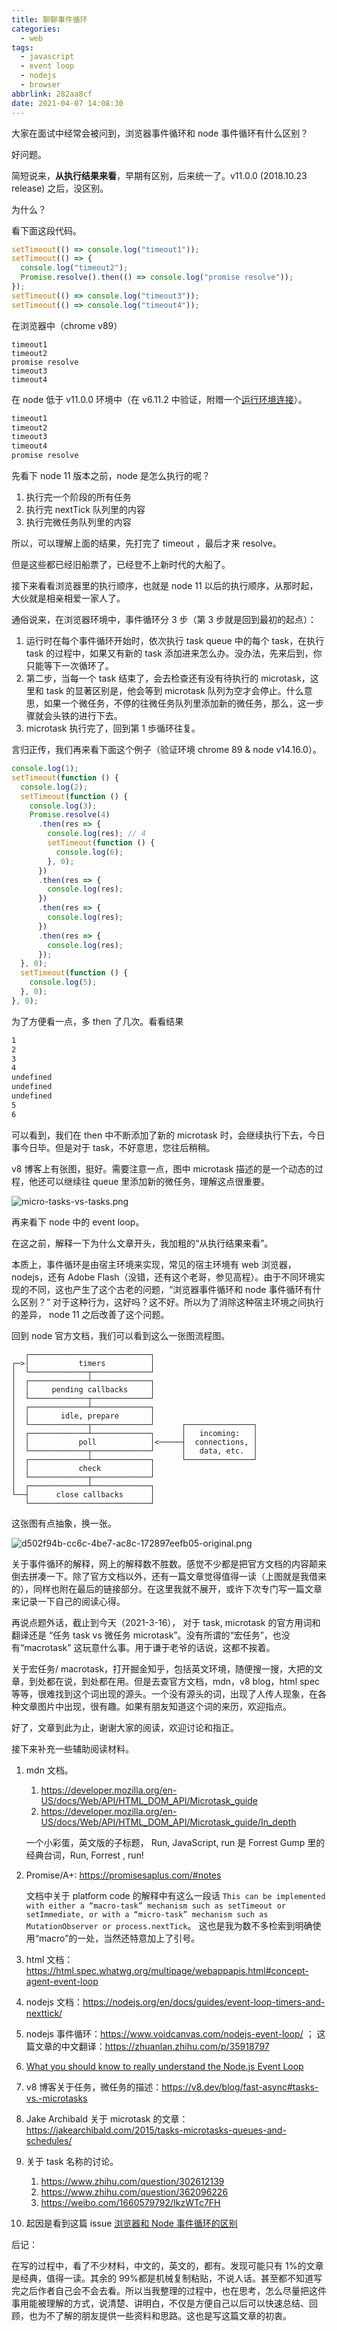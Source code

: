 ```yaml
---
title: 聊聊事件循环
categories:
  - web
tags:
  - javascript
  - event loop
  - nodejs
  - browser
abbrlink: 282aa8cf
date: 2021-04-07 14:08:30
---
```


大家在面试中经常会被问到，浏览器事件循环和 node 事件循环有什么区别？

好问题。

简短说来，**从执行结果来看**，早期有区别，后来统一了。v11.0.0 (2018.10.23 release) 之后，没区别。

为什么？

看下面这段代码。

```js
setTimeout(() => console.log("timeout1"));
setTimeout(() => {
  console.log("timeout2");
  Promise.resolve().then(() => console.log("promise resolve"));
});
setTimeout(() => console.log("timeout3"));
setTimeout(() => console.log("timeout4"));
```

在浏览器中（chrome v89）

```shell
timeout1
timeout2
promise resolve
timeout3
timeout4
```

在 node 低于 v11.0.0 环境中（在 v6.11.2 中验证，附赠一个[运行环境连接](https://www.tutorialspoint.com/execute_nodejs_online.php)）。

```sh
timeout1
timeout2
timeout3
timeout4
promise resolve
```

先看下 node 11 版本之前，node 是怎么执行的呢？

1. 执行完一个阶段的所有任务
2. 执行完 nextTick 队列里的内容
3. 执行完微任务队列里的内容

所以，可以理解上面的结果，先打完了 timeout ，最后才来 resolve。

但是这些都已经旧船票了，已经登不上新时代的大船了。

接下来看看浏览器里的执行顺序，也就是 node 11 以后的执行顺序，从那时起，大伙就是相亲相爱一家人了。

通俗说来，在浏览器环境中，事件循环分 3 步（第 3 步就是回到最初的起点）：

1. 运行时在每个事件循环开始时，依次执行 task queue 中的每个 task，在执行 task 的过程中，如果又有新的 task 添加进来怎么办。没办法，先来后到，你只能等下一次循环了。
2. 第二步，当每一个 task 结束了，会去检查还有没有待执行的 microtask，这里和 task 的显著区别是，他会等到 microtask 队列为空才会停止。什么意思，如果一个微任务，不停的往微任务队列里添加新的微任务，那么，这一步骤就会头铁的进行下去。
3. microtask 执行完了，回到第 1 歩循环往复。

言归正传，我们再来看下面这个例子（验证环境 chrome 89 & node v14.16.0）。

```js
console.log(1);
setTimeout(function () {
  console.log(2);
  setTimeout(function () {
    console.log(3);
    Promise.resolve(4)
      .then(res => {
        console.log(res); // 4
        setTimeout(function () {
          console.log(6);
        }, 0);
      })
      .then(res => {
        console.log(res);
      })
      .then(res => {
        console.log(res);
      })
      .then(res => {
        console.log(res);
      });
  }, 0);
  setTimeout(function () {
    console.log(5);
  }, 0);
}, 0);
```

为了方便看一点，多 then 了几次。看看结果

```sh
1
2
3
4
undefined
undefined
undefined
5
6
```

可以看到，我们在 then 中不断添加了新的 microtask 时，会继续执行下去，今日事今日毕。但是对于 task，不好意思，您往后稍稍。

v8 博客上有张图，挺好。需要注意一点，图中 microtask 描述的是一个动态的过程，他还可以继续往 queue 里添加新的微任务，理解这点很重要。

![micro-tasks-vs-tasks.png](https://p3-juejin.byteimg.com/tos-cn-i-k3u1fbpfcp/7b1a464bf2a64aafb65ab790fdbf4bde~tplv-k3u1fbpfcp-watermark.image)

再来看下 node 中的 event loop。

在这之前，解释一下为什么文章开头，我加粗的“从执行结果来看”。

本质上，事件循环是由宿主环境来实现，常见的宿主环境有 web 浏览器，nodejs，还有 Adobe Flash（没错，还有这个老哥，参见高程）。由于不同环境实现的不同，这也产生了这个古老的问题，“浏览器事件循环和 node 事件循环有什么区别？” 对于这种行为，这好吗？这不好。所以为了消除这种宿主环境之间执行的差异， node 11 之后改善了这个问题。

回到 node 官方文档，我们可以看到这么一张图流程图。

```
   ┌───────────────────────────┐
┌─>│           timers          │
│  └─────────────┬─────────────┘
│  ┌─────────────┴─────────────┐
│  │     pending callbacks     │
│  └─────────────┬─────────────┘
│  ┌─────────────┴─────────────┐
│  │       idle, prepare       │
│  └─────────────┬─────────────┘      ┌───────────────┐
│  ┌─────────────┴─────────────┐      │   incoming:   │
│  │           poll            │<─────┤  connections, │
│  └─────────────┬─────────────┘      │   data, etc.  │
│  ┌─────────────┴─────────────┐      └───────────────┘
│  │           check           │
│  └─────────────┬─────────────┘
│  ┌─────────────┴─────────────┐
└──┤      close callbacks      │
   └───────────────────────────┘
```

这张图有点抽象，换一张。

![d502f94b-cc6c-4be7-ac8c-172897eefb05-original.png](https://p9-juejin.byteimg.com/tos-cn-i-k3u1fbpfcp/f9aa3e314b504fcfb4e4d78d760c44bf~tplv-k3u1fbpfcp-watermark.image)

关于事件循环的解释，网上的解释数不胜数。感觉不少都是把官方文档的内容颠来倒去拼凑一下。除了官方文档以外，还有一篇文章觉得值得一读（上图就是我借来的），同样也附在最后的链接部分。在这里我就不展开，或许下次专门写一篇文章来记录一下自己的阅读心得。

再说点题外话，截止到今天（2021-3-16）， 对于 task, microtask 的官方用词和翻译还是 “任务 task vs 微任务 microtask”。没有所谓的“宏任务”，也没有“macrotask” 这玩意什么事。用于谦于老爷的话说，这都不挨着。

关于宏任务/ macrotask，打开掘金知乎，包括英文环境，随便搜一搜，大把的文章，到处都在说，到处都在用。但是去查官方文档，mdn，v8 blog，html spec 等等，很难找到这个词出现的源头。一个没有源头的词，出现了人传人现象，在各种文章图片中出现，很有趣。如果有朋友知道这个词的来历，欢迎指点。

好了，文章到此为止，谢谢大家的阅读，欢迎讨论和指正。

接下来补充一些辅助阅读材料。

1. mdn 文档。

   1. https://developer.mozilla.org/en-US/docs/Web/API/HTML_DOM_API/Microtask_guide
   2. https://developer.mozilla.org/en-US/docs/Web/API/HTML_DOM_API/Microtask_guide/In_depth

   一个小彩蛋，英文版的子标题， Run, JavaScript, run 是 Forrest Gump 里的经典台词，Run, Forrest , run!

2. Promise/A+: https://promisesaplus.com/#notes

   文档中关于 platform code 的解释中有这么一段话 `This can be implemented with either a “macro-task” mechanism such as setTimeout or setImmediate, or with a “micro-task” mechanism such as MutationObserver or process.nextTick`。 这也是我为数不多检索到明确使用“macro”的一处，当然还特意加上了引号。

3. html 文档：https://html.spec.whatwg.org/multipage/webappapis.html#concept-agent-event-loop
4. nodejs 文档：https://nodejs.org/en/docs/guides/event-loop-timers-and-nexttick/
5. nodejs 事件循环：https://www.voidcanvas.com/nodejs-event-loop/ ； 这篇文章的中文翻译：https://zhuanlan.zhihu.com/p/35918797
6. [What you should know to really understand the Node.js Event Loop](https://medium.com/the-node-js-collection/what-you-should-know-to-really-understand-the-node-js-event-loop-and-its-metrics-c4907b19da4c)
7. v8 博客关于任务，微任务的描述：https://v8.dev/blog/fast-async#tasks-vs.-microtasks
8. Jake Archibald 关于 microtask 的文章：https://jakearchibald.com/2015/tasks-microtasks-queues-and-schedules/
9. 关于 task 名称的讨论。
   1. https://www.zhihu.com/question/302612139
   2. https://www.zhihu.com/question/362096226
   3. https://weibo.com/1660579792/IkzWTc7FH
10. 起因是看到这篇 issue [浏览器和 Node 事件循环的区别](https://github.com/Advanced-Frontend/Daily-Interview-Question/issues/26)

后记：

在写的过程中，看了不少材料，中文的，英文的，都有。发现可能只有 1%的文章是经典，值得一读。其余的 99%都是机械复制粘贴，不说人话。甚至都不知道写完之后作者自己会不会去看。所以当我整理的过程中，也在思考，怎么尽量把这件事用能被理解的方式，说清楚、讲明白，不仅是方便自己以后可以快速总结、回顾，也为不了解的朋友提供一些资料和思路。这也是写这篇文章的初衷。
